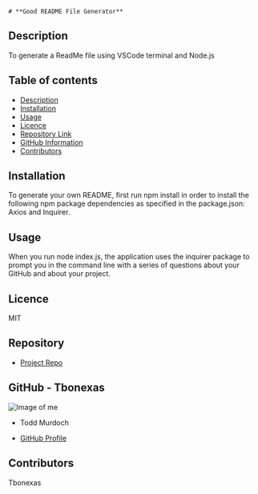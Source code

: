 
    # **Good README File Generator**
  
  ## Description 
  
  To generate a ReadMe file using VSCode terminal and Node.js
  
  ## Table of contents

  - [Description](#Description)
  - [Installation](#Installation)
  - [Usage](#Usage)
  - [Licence](#Licence)
  - [Repository Link](#Repository)
  - [GitHub Information](#GitHub)
  - [Contributors](#Contributors) 
 
  ## Installation
 
   To generate your own README, first run npm install in order to install the following npm package dependencies as specified in the package.json: Axios and Inquirer.

   ## Usage
    
   When you run node index.js, the application uses the inquirer package to prompt you in the command line with a series of questions about your GitHub and about your project. 

   ## Licence
  
   MIT
  
   ## Repository
  
   - [Project Repo](https://github.com/tbonexas/readmegen)
  
  ## GitHub - Tbonexas
  
  ![Image of me](https://avatars0.githubusercontent.com/u/67118229?v=4)
  
  - Todd Murdoch
  
  - [GitHub Profile](https://github.com/Tbonexas)
          <null>
  ## Contributors
  Tbonexas        
  